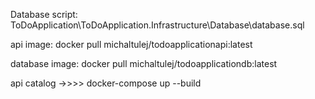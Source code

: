 Database script: ToDoApplication\ToDoApplication.Infrastructure\Database\database.sql

api image:      docker pull michaltulej/todoapplicationapi:latest




database image: docker pull michaltulej/todoapplicationdb:latest


api catalog ->>>>
docker-compose up --build


